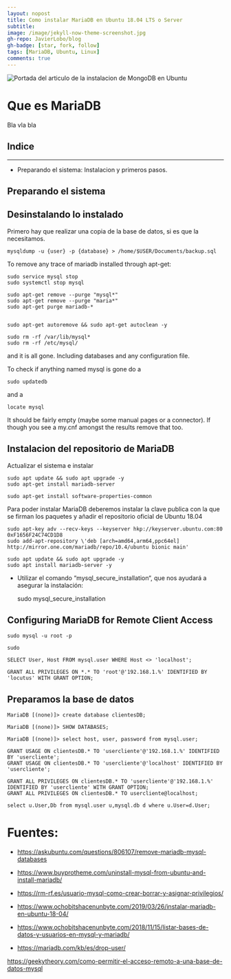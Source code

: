 ```yaml
---
layout: nopost
title: Como instalar MariaDB en Ubuntu 18.04 LTS o Server
subtitle: 
image: /image/jekyll-now-theme-screenshot.jpg
gh-repo: JavierLobo/blog
gh-badge: [star, fork, follow]
tags: [MariaDB, Ubuntu, Linux]
comments: true
---
```


![](../images/portada-mariadb.jpg "Portada del articulo de la instalacion de MongoDB en Ubuntu")

# Que es MariaDB

Bla vla bla

## Indice
----
* Preparando el sistema: Instalacion y primeros pasos.

## Preparando el sistema
## Desinstalando lo instalado 

Primero hay que realizar una copia de la base de datos, si es que la necesitamos.

    mysqldump -u {user} -p {database} > /home/$USER/Documents/backup.sql

To remove any trace of mariadb installed through apt-get:

    sudo service mysql stop
    sudo systemctl stop mysql

    sudo apt-get remove --purge "mysql*"
    sudo apt-get remove --purge "maria*"
    sudo apt-get purge mariadb-*


    sudo apt-get autoremove && sudo apt-get autoclean -y

    sudo rm -rf /var/lib/mysql*
    sudo rm -rf /etc/mysql/

and it is all gone. Including databases and any configuration file.

To check if anything named mysql is gone do a

    sudo updatedb

and a

    locate mysql

It should be fairly empty (maybe some manual pages or a connector). If though you see a my.cnf amongst the results remove that too.


## Instalacion del repositorio de MariaDB

Actualizar el sistema e instalar 

    sudo apt update && sudo apt upgrade -y
    sudo apt-get install mariadb-server

    sudo apt-get install software-properties-common

Para poder instalar MariaDB deberemos instalar la clave publica con la que se firman los paquetes y añadir el repositorio oficial de Ubuntu 18.04

    sudo apt-key adv --recv-keys --keyserver hkp://keyserver.ubuntu.com:80 0xF1656F24C74CD1D8
    sudo add-apt-repository \'deb [arch=amd64,arm64,ppc64el] http://mirror.one.com/mariadb/repo/10.4/ubuntu bionic main'

    sudo apt update && sudo apt upgrade -y
    sudo apt install mariadb-server -y

* Utilizar el comando “mysql_secure_installation“, que nos ayudará a asegurar la instalación:

    sudo mysql_secure_installation


## Configuring MariaDB for Remote Client Access 

    sudo mysql -u root -p

    sudo 

    SELECT User, Host FROM mysql.user WHERE Host <> 'localhost';

    GRANT ALL PRIVILEGES ON *.* TO 'root'@'192.168.1.%' IDENTIFIED BY 'locutus' WITH GRANT OPTION;

## Preparamos la base de datos 

    MariaDB [(none)]> create database clientesDB;

    MariaDB [(none)]> SHOW DATABASES;

    MariaDB [(none)]> select host, user, password from mysql.user;
    
    GRANT USAGE ON clientesDB.* TO 'usercliente'@'192.168.1.%' IDENTIFIED BY 'usercliente';
    GRANT USAGE ON clientesDB.* TO 'usercliente'@'localhost' IDENTIFIED BY 'usercliente';

    GRANT ALL PRIVILEGES ON clientesDB.* TO 'usercliente'@'192.168.1.%' IDENTIFIED BY 'usercliente' WITH GRANT OPTION;
    GRANT ALL PRIVILEGES ON clientesDB.* TO usercliente@localhost;

    select u.User,Db from mysql.user u,mysql.db d where u.User=d.User;

# Fuentes:

- https://askubuntu.com/questions/806107/remove-mariadb-mysql-databases
- https://www.buyprotheme.com/uninstall-mysql-from-ubuntu-and-install-mariadb/

- https://rm-rf.es/usuario-mysql-como-crear-borrar-y-asignar-privilegios/
- https://www.ochobitshacenunbyte.com/2019/03/26/instalar-mariadb-en-ubuntu-18-04/
- https://www.ochobitshacenunbyte.com/2018/11/15/listar-bases-de-datos-y-usuarios-en-mysql-y-mariadb/
- https://mariadb.com/kb/es/drop-user/

https://geekytheory.com/como-permitir-el-acceso-remoto-a-una-base-de-datos-mysql